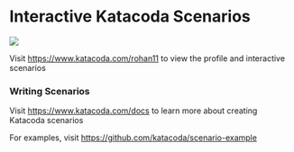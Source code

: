# Interactive Katacoda Scenarios

[![](http://shields.katacoda.com/katacoda/rohan11/count.svg)](https://www.katacoda.com/rohan11 "Get your profile on Katacoda.com")

Visit https://www.katacoda.com/rohan11 to view the profile and interactive scenarios

### Writing Scenarios
Visit https://www.katacoda.com/docs to learn more about creating Katacoda scenarios

For examples, visit https://github.com/katacoda/scenario-example
